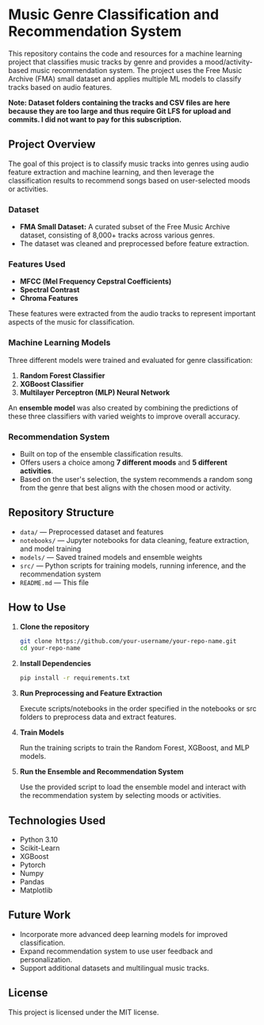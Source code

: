 # Music Genre Classification and Recommendation System

This repository contains the code and resources for a machine learning project that classifies music tracks by genre and provides a mood/activity-based music recommendation system. The project uses the Free Music Archive (FMA) small dataset and applies multiple ML models to classify tracks based on audio features.

**Note: Dataset folders containing the tracks and CSV files are here because they are too large and thus require Git LFS for upload and commits. I did not want to pay for this subscription.**

## Project Overview

The goal of this project is to classify music tracks into genres using audio feature extraction and machine learning, and then leverage the classification results to recommend songs based on user-selected moods or activities.

### Dataset

- **FMA Small Dataset:** A curated subset of the Free Music Archive dataset, consisting of 8,000+ tracks across various genres.
- The dataset was cleaned and preprocessed before feature extraction.

### Features Used

- **MFCC (Mel Frequency Cepstral Coefficients)**
- **Spectral Contrast**
- **Chroma Features**

These features were extracted from the audio tracks to represent important aspects of the music for classification.

### Machine Learning Models

Three different models were trained and evaluated for genre classification:

1. **Random Forest Classifier**
2. **XGBoost Classifier**
3. **Multilayer Perceptron (MLP) Neural Network**

An **ensemble model** was also created by combining the predictions of these three classifiers with varied weights to improve overall accuracy.

### Recommendation System

- Built on top of the ensemble classification results.
- Offers users a choice among **7 different moods** and **5 different activities**.
- Based on the user's selection, the system recommends a random song from the genre that best aligns with the chosen mood or activity.

## Repository Structure

- `data/` — Preprocessed dataset and features  
- `notebooks/` — Jupyter notebooks for data cleaning, feature extraction, and model training  
- `models/` — Saved trained models and ensemble weights  
- `src/` — Python scripts for training models, running inference, and the recommendation system  
- `README.md` — This file  

## How to Use

1. **Clone the repository**

   ```bash
   git clone https://github.com/your-username/your-repo-name.git
   cd your-repo-name

2. **Install Dependencies**

   ```bash
   pip install -r requirements.txt

3. **Run Preprocessing and Feature Extraction**

    Execute scripts/notebooks in the order specified in the notebooks or src folders to preprocess data and extract features.

4. **Train Models**

    Run the training scripts to train the Random Forest, XGBoost, and MLP models.

5. **Run the Ensemble and Recommendation System**

    Use the provided script to load the ensemble model and interact with the recommendation system by selecting moods or activities.

## Technologies Used

- Python 3.10
- Scikit-Learn
- XGBoost 
- Pytorch
- Numpy
- Pandas
- Matplotlib

## Future Work

- Incorporate more advanced deep learning models for improved classification.
- Expand recommendation system to use user feedback and personalization.
- Support additional datasets and multilingual music tracks.

## License

This project is licensed under the MIT license.
